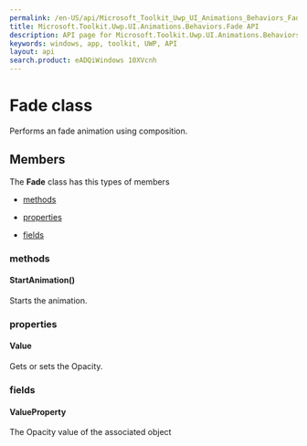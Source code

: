 ```yaml
---
permalink: /en-US/api/Microsoft_Toolkit_Uwp_UI_Animations_Behaviors_Fade.htm
title: Microsoft.Toolkit.Uwp.UI.Animations.Behaviors.Fade API 
description: API page for Microsoft.Toolkit.Uwp.UI.Animations.Behaviors.Fade
keywords: windows, app, toolkit, UWP, API
layout: api
search.product: eADQiWindows 10XVcnh
---
```



# Fade class

Performs an fade animation using composition.

## Members

The **Fade** class has this types of members

* [methods](#methods)

* [properties](#properties)

* [fields](#fields)

### methods

#### StartAnimation()

Starts the animation.



### properties

#### Value

Gets or sets the Opacity.



### fields

#### ValueProperty

The Opacity value of the associated object


